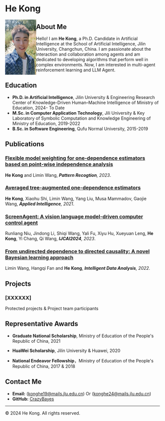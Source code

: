 # He Kong

<img src="/HeKong.jpg" width="20%" height="20%" align = "left">


## About Me

Hello! I am **He Kong**, a  Ph.D. Candidate in Artificial Intelligence at the School of Artificial Intelligence, Jilin University, Changchun, China. I am passionate about the interaction and collaboration among agents and am dedicated to developing algorithms that perform well in complex environments. Now, I am interested in multi-agent reinforcement learning and LLM Agent.

## Education

- **Ph.D. in Artificial Intelligence**, Jilin University & Engineering Research Center of Knowledge-Driven Human–Machine Intelligence of Ministry of Education, 2024- To Date
- **M.Sc. in Computer Application Technology**, Jili  University & Key Laboratory of Symbolic Computation and Knowledge Engineering of Ministry of Education, 2019-2022
- **B.Sc. in Software Engineering**, Qufu Normal University, 2015-2019

## Publications

### [Flexible model weighting for one-dependence estimators based on point-wise independence analysis](https://doi.org/10.1016/j.patcog.2023.109473)
**He Kong** and Limin Wang, ***Pattern Recogtion**, 2023*.

### [Averaged tree-augmented one-dependence estimators](https://doi.org/10.1007/s10489-020-02064-w)
**He Kong**, Xiaohu Shi, Limin Wang, Yang Liu, Musa Mammadov, Gaojie Wang, ***Applied Intelligence**, 2021*.

### [ScreenAgent: A vision language model-driven computer control agent](https://github.com/niuzaisheng/ScreenAgent)
Runliang Niu, Jindong Li, Shiqi Wang, Yali Fu, Xiyu Hu, Xueyuan Leng, **He Kong**, Yi Chang, Qi Wang, ***IJCAI2024**, 2023*.

### [From undirected dependence to directed causality: A novel Bayesian learning approach](https://doi.org/10.1007/s10489-020-02064-w)
Limin Wang, Hangqi Fan and **He Kong**, ***Intelligent Data Analysis**, 2022*.

<!-- Add more publications as needed -->

## Projects

### [XXXXXX]
Protected projects & Project team participants


<!-- Add more projects as needed -->

## Representative Awards

- **Graduate National Scholarship**, Ministry of Education of the People's Republic of China, 2021

- **HuaWei Scholarship**, Jilin University & Huawei, 2020
  
- **National Endeavor Fellowship**，Ministry of Education of the People's Republic of China, 2017 & 2018

<!-- Add more awards as needed -->

## Contact Me

- **Email:** (konghe19@mails.jlu.edu.cn) Or (konghe24@mails.jlu.edu.cn)
- **GitHub:** [CrazyBayes](https://github.com/CrazyBayes)

---

&copy; 2024 He Kong. All rights reserved.
